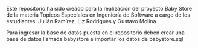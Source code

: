Este repositorio ha sido creado para la realización del proyecto Baby Store de la materia Topicos Especiales en Ingeniería de Software a cargo de los estudiantes: Julián Ramírez, Liz Rodrigues y Gustavo Molina.

Para ingresar la base de datos puesta en el repositorio deben crear una base de datos llamada babystore e importar los datos de babystore.sql